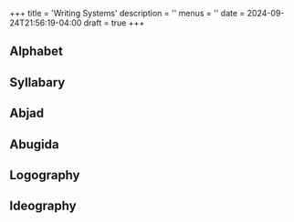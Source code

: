 +++
title = 'Writing Systems'
description = ''
menus = ''
date = 2024-09-24T21:56:19-04:00
draft = true
+++

## Alphabet

## Syllabary

## Abjad

## Abugida

## Logography

## Ideography
